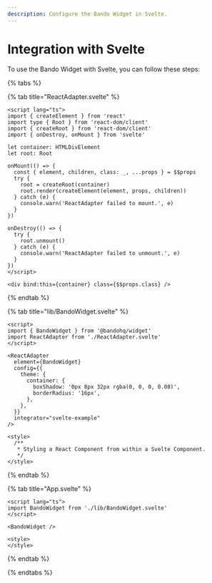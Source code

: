 ```yaml
---
description: Configure the Bando Widget in Svelte.
---
```


# Integration with Svelte

To use the Bando Widget with Svelte, you can follow these steps:

{% tabs %}

{% tab title="ReactAdapter.svelte" %}

```svelte
<script lang="ts">
import { createElement } from 'react'
import type { Root } from 'react-dom/client'
import { createRoot } from 'react-dom/client'
import { onDestroy, onMount } from 'svelte'

let container: HTMLDivElement
let root: Root

onMount(() => {
  const { element, children, class: _, ...props } = $$props
  try {
    root = createRoot(container)
    root.render(createElement(element, props, children))
  } catch (e) {
    console.warn('ReactAdapter failed to mount.', e)
  }
})

onDestroy(() => {
  try {
    root.unmount()
  } catch (e) {
    console.warn('ReactAdapter failed to unmount.', e)
  }
})
</script>

<div bind:this={container} class={$$props.class} />
```

{% endtab %}

{% tab title="lib/BandoWidget.svelte" %}

```svelte
<script>
import { BandoWidget } from '@bandohq/widget'
import ReactAdapter from './ReactAdapter.svelte'
</script>

<ReactAdapter
  element={BandoWidget}
  config={{
    theme: {
      container: {
        boxShadow: '0px 8px 32px rgba(0, 0, 0, 0.08)',
        borderRadius: '16px',
      },
    },
  }}
  integrator="svelte-example"
/>

<style>
  /**
   * Styling a React Component from within a Svelte Component.
   */
</style>
```

{% endtab %}

{% tab title="App.svelte" %}

```svelte
<script lang="ts">
import BandoWidget from './lib/BandoWidget.svelte'
</script>

<BandoWidget />

<style>
</style>
```

{% endtab %}

{% endtabs %}
